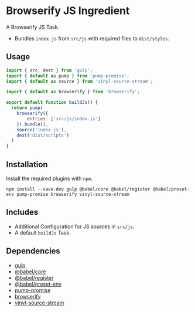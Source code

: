Browserify JS Ingredient
================================================================================

A Browserify JS Task.

- Bundles `index.js` from `src/js` with required files to `dist/styles`.

Usage
--------------------------------------------------------------------------------

```javascript
import { src, dest } from 'gulp';
import { default as pump } from 'pump-promise';
import { default as source } from 'vinyl-source-stream';

import { default as browserify } from 'browserify';

export default function buildJs() {
  return pump(
    browserify({
    	entries: ['src/js/index.js']
    }).bundle(),
    source('index.js'),
    dest('dist/scripts')
  )
}
```

Installation
--------------------------------------------------------------------------------

Install the required plugins with `npm`.

`npm install --save-dev gulp @babel/core @babel/register @babel/preset-env pump-promise browserify vinyl-source-stream`

Includes
--------------------------------------------------------------------------------

- Additional Configuration for JS sources in `src/js`.
- A default `buildJs` Task.

Dependencies
--------------------------------------------------------------------------------

- [gulp](https://www.npmjs.com/package/gulp)
- [@babel/core](https://www.npmjs.com/package/@babel/core)
- [@babel/register](https://www.npmjs.com/package/@babel/register)
- [@babel/preset-env](https://www.npmjs.com/package/@babel/preset-env)
- [pump-promise](https://www.npmjs.com/package/pump-promise)
- [browserify](https://www.npmjs.com/package/browserify)
- [vinyl-source-stream](https://www.npmjs.com/package/vinyl-source-stream)
